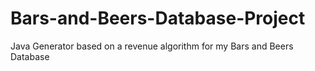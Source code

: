 Bars-and-Beers-Database-Project
===============================

Java Generator based on a revenue algorithm for my Bars and Beers Database

